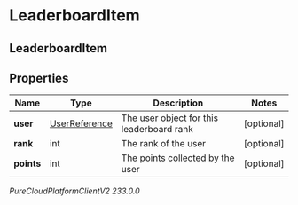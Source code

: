 # LeaderboardItem

## LeaderboardItem

## Properties

|Name | Type | Description | Notes|
|------------ | ------------- | ------------- | -------------|
| **user** | [UserReference](UserReference) | The user object for this leaderboard rank | [optional] |
| **rank** | int | The rank of the user | [optional] |
| **points** | int | The points collected by the user | [optional] |



_PureCloudPlatformClientV2 233.0.0_
